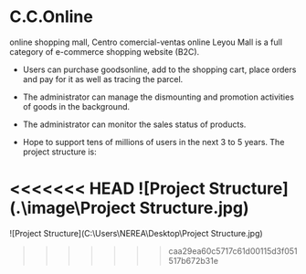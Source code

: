 # C.C.Online
online shopping mall, Centro comercial-ventas online
Leyou Mall is a full category of e-commerce shopping website (B2C).
- Users can purchase goodsonline, add to the shopping cart, place orders and pay for it as well as tracing the parcel.

- The administrator can manage the dismounting and promotion activities of goods in the background.

- The administrator can monitor the sales status of products.

- Hope to support tens of millions of users in the next 3 to 5 years.
  The project structure is:

<<<<<<< HEAD
  ![Project Structure](.\image\Project Structure.jpg)
=======
  ![Project Structure](C:\Users\NEREA\Desktop\Project Structure.jpg)
>>>>>>> caa29ea60c5717c61d00115d3f051517b672b31e
